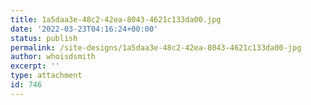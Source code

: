```yaml
---
title: 1a5daa3e-48c2-42ea-8043-4621c133da00.jpg
date: '2022-03-23T04:16:24+00:00'
status: publish
permalink: /site-designs/1a5daa3e-48c2-42ea-8043-4621c133da00-jpg
author: whoisdsmith
excerpt: ''
type: attachment
id: 746
---
```

<!DOCTYPE html PUBLIC "-//W3C//DTD HTML 4.0 Transitional//EN" "http://www.w3.org/TR/REC-html40/loose.dtd">
<?xml encoding="UTF-8">
